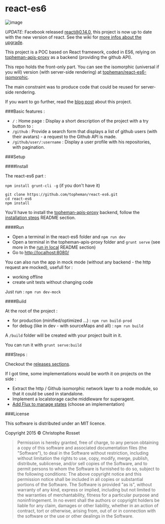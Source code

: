 react-es6
=========

![image](http://dev.topheman.com/wp-content/uploads/2015/04/logo-reactjs.png)

*UPDATE*: Facebook released [react@0.14.0](https://facebook.github.io/react/blog/2015/10/07/react-v0.14.html), this project is now up to date with the new version of react. See the wiki for [more infos about the upgrade](https://github.com/topheman/react-es6/wiki).

This project is a POC based on React framework, coded in ES6, relying on [topheman-apis-proxy](https://github.com/topheman/topheman-apis-proxy) as a backend (providing the github API).

This repo holds the front-only part. You can see the isomorphic (universal if you will) version (with server-side rendering) at [topheman/react-es6-isomorphic](https://github.com/topheman/react-es6-isomorphic/).

The main constraint was to produce code that could be reused for server-side rendering.

If you want to go further, read the [blog post](http://dev.topheman.com/playing-with-es6-and-react/) about this project.

###Basic features :

* `/` : Home page : Display a short description of the project with a try button to :
* `/github` : Provide a search form that displays a list of github users (with their avatars) - a request to the Github API is made.
* `/github/user/:username` : Display a user profile with his repositories, with pagination.

###Setup

####Install

The react-es6 part :

`npm install grunt-cli -g` (if you don't have it)

```shell
git clone https://github.com/topheman/react-es6.git
cd react-es6
npm install
```

You'll have to install the [topheman-apis-proxy](https://github.com/topheman/topheman-apis-proxy) backend, follow the [installation steps](https://github.com/topheman/topheman-apis-proxy#installation) README section.

####Run

* Open a terminal in the react-es6 folder and `npm run dev`
* Open a terminal in the topheman-apis-proxy folder and `grunt serve` (see more in the [run in local](https://github.com/topheman/topheman-apis-proxy#run-in-local) README section)
* Go to [http://localhost:8080/](http://localhost:8080/)

You can also run the app in mock mode (without any backend - the http request are mocked), usefull for :

* working offline
* create unit tests without changing code
 
Just run : `npm run dev-mock`


####Build

At the root of the project :

* for production (minified/optimized ...) : `npm run build-prod`
* for debug (like in dev - with sourceMaps and all) : `npm run build`

A `/build` folder will be created with your project built in it.

You can run it with `grunt serve:build`

###Steps :

Checkout the [releases sections](https://github.com/topheman/react-es6/releases).

If I got time, some implementations would be worth it on projects on the side :

* Extract the http / Github isomorphic network layer to a node module, so that it could be used in standalone.
* Implement a localstorage cache middleware for superagent.
* [Add Flux to manage states](https://github.com/topheman/react-es6/issues/2) (choose an implementation)

###License

This software is distributed under an MIT licence.

Copyright 2015 © Christophe Rosset

> Permission is hereby granted, free of charge, to any person obtaining a copy of this software
> and associated documentation files (the "Software"), to deal in the Software without
> restriction, including without limitation the rights to use, copy, modify, merge, publish,
> distribute, sublicense, and/or sell copies of the Software, and to permit persons to whom the
> Software is furnished to do so, subject to the following conditions:
> The above copyright notice and this permission notice shall be included in all copies or
> substantial portions of the Software.
> The Software is provided "as is", without warranty of any kind, express or implied, including
> but not limited to the warranties of merchantability, fitness for a particular purpose and
> noninfringement. In no event shall the authors or copyright holders be liable for any claim,
> damages or other liability, whether in an action of contract, tort or otherwise, arising from,
> out of or in connection with the software or the use or other dealings in the Software.